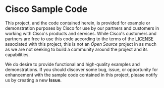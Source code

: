 # Cisco Sample Code

This project, and the code contained herein, is provided for example or demonstration purposes by Cisco for use by our partners and customers in working with Cisco's products and services.  While Cisco's customers and partners are free to use this code according to the terms of the [LICENSE](./LICENSE) associated with this project, this is not an *Open Source* project in as much as we are not seeking to build a community around the project and its capabilities.

We do desire to provide functional and high-quality examples and demonstrations.  If you should discover some bug, issue, or opportunity for enhancement with the sample code contained in this project, please notify us by creating a new **Issue**.

